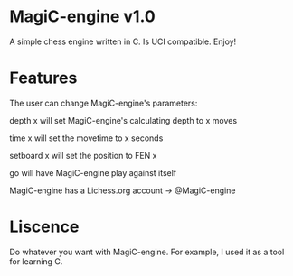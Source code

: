 # MagiC-engine v1.0

A simple chess engine written in C. Is UCI compatible. Enjoy!

# Features

The user can change MagiC-engine's parameters:

depth x will set MagiC-engine's calculating depth to x moves

time x will set the movetime to x seconds

setboard x will set the position to FEN x

go will have MagiC-engine play against itself

MagiC-engine has a Lichess.org account -> @MagiC-engine 

# Liscence

Do whatever you want with MagiC-engine. For example, I used it as a tool for learning C.
